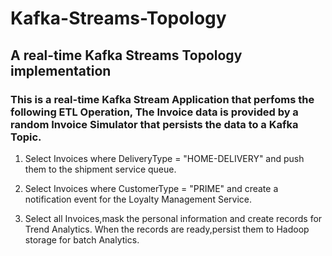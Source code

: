 # Kafka-Streams-Topology

## A real-time Kafka Streams Topology implementation

### This is a real-time Kafka Stream Application that perfoms the following ETL Operation, The Invoice data is provided by a random Invoice Simulator that persists the data to a Kafka Topic.



1. Select Invoices where DeliveryType = "HOME-DELIVERY" and push them to the shipment service queue.

2. Select Invoices where CustomerType = "PRIME" and create a notification event for the Loyalty Management Service.

3. Select all Invoices,mask the personal information and create records for Trend Analytics. When the records are ready,persist them to Hadoop storage for batch Analytics.
